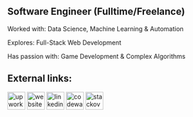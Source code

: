 ## **Software Engineer (Fulltime/Freelance)**
Worked with: Data Science, Machine Learning & Automation

Explores: Full-Stack Web Development

Has passion with: Game Development & Complex Algorithms

## External links:
[<img src='https://cdn.simpleicons.org/upwork/black/white' alt='upwork' height='40'>](https://www.upwork.com/freelancers/~0134c73d8fad9c2581)     [<img src='https://cdn.simpleicons.org/googlechrome/black/white' alt='website' height='40'>](castilloglenn.github.io)     [<img src='https://cdn.simpleicons.org/linkedin/black/white' alt='linkedin' height='40'>](https://www.linkedin.com/in/https://www.linkedin.com/in/allen-glenn-castillo//)     [<img src='https://cdn.simpleicons.org/codewars/black/white' alt='codewars' height='40'>](https://www.codewars.com/users/castilloglenn)     [<img src='https://cdn.simpleicons.org/stackoverflow/black/white' alt='stackoverflow' height='40'>](https://stackoverflow.com/users/https://stackoverflow.com/users/12091931/glenn)     
